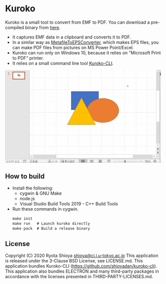 # Kuroko

Kuroko is a small tool to convert from EMF to PDF. You can download a pre-compiled binary from [here](https://github.com/shioyadan/kuroko/releases).


* It captures EMF data in a clipboard and converts it to PDF.
* In a similar way as [MetafileToEPSConverter](https://wiki.lyx.org/Windows/MetafileToEPSConverter), which makes EPS files, you can make PDF files from pictures on MS Power Point/Excel.
* Kuroko can run only on Windows 10, because it relies on "Microsoft Print to PDF" printer.
* It relies on a small command line tool [Kuroko-CLI](https://github.com/shioyadan/kuroko-cli).

![demo](kuroko.gif)


## How to build

* Install the following:
    * cygwin & GNU Make
    * node.js
    * Visual Studio Build Tools 2019 - C++ Build Tools 
* Run these commands in cygwin.
    ```
    make init 
    make run   # Launch kuroko directly 
    make pack  # Build a release binary
    ```


## License

Copyright (C) 2020 Ryota Shioya <shioya@ci.i.u-tokyo.ac.jp>
This application is released under the 3-Clause BSD License, see LICENSE.md. This application bundles Kuroko-CLI (https://github.com/shioyadan/kuroko-cli).
This application also bundles ELECTRON and many third-party packages in accordance with the licenses presented in THIRD-PARTY-LICENSES.md.
